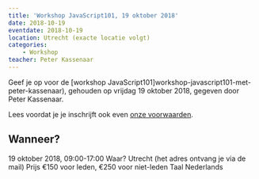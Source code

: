 ```yaml
---
title: 'Workshop JavaScript101, 19 oktober 2018'
date: 2018-10-19
eventdate: 2018-10-19
location: Utrecht (exacte locatie volgt)
categories:
    - Workshop
teacher: Peter Kassenaar
---
```


Geef je op voor de [workshop JavaScript101]workshop-javascript101-met-peter-kassenaar), gehouden op vrijdag 19 oktober 2018, gegeven door Peter Kassenaar.

Lees voordat je je inschrijft ook even [onze voorwaarden](/nl/activiteiten/workshops/#meer-informatie-voor-deelnemers).

## Wanneer?
19 oktober 2018, 09:00-17:00
Waar?
Utrecht (het adres ontvang je via de mail)
Prijs
€150 voor leden, €250 voor niet-leden
Taal
Nederlands
